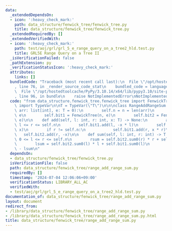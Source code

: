 ```yaml
---
data:
  _extendedDependsOn:
  - icon: ':heavy_check_mark:'
    path: data_structure/fenwick_tree/fenwick_tree.py
    title: data_structure/fenwick_tree/fenwick_tree.py
  _extendedRequiredBy: []
  _extendedVerifiedWith:
  - icon: ':heavy_check_mark:'
    path: test/aoj/grl/grl_5_e_range_query_on_a_tree2_hld.test.py
    title: GRL5E Range Query on a Tree II
  _isVerificationFailed: false
  _pathExtension: py
  _verificationStatusIcon: ':heavy_check_mark:'
  attributes:
    links: []
  bundledCode: "Traceback (most recent call last):\n  File \"/opt/hostedtoolcache/PyPy/3.10.14/x64/lib/pypy3.10/site-packages/onlinejudge_verify/documentation/build.py\"\
    , line 76, in _render_source_code_stat\n    bundled_code = language.bundle(\n\
    \  File \"/opt/hostedtoolcache/PyPy/3.10.14/x64/lib/pypy3.10/site-packages/onlinejudge_verify/languages/python.py\"\
    , line 96, in bundle\n    raise NotImplementedError\nNotImplementedError\n"
  code: "from data_structure.fenwick_tree.fenwick_tree import FenwickTree\nfrom typing\
    \ import TypeVar\n\nT = TypeVar(\"T\")\n\n\nclass RangeAddRangeSum:\n    def __init__(self,\
    \ arr: list[int], e: T = 0):\n        self.n = n = len(arr)\n        self.e =\
    \ e\n        self.bit1 = FenwickTree(n, e)\n        self.bit2 = FenwickTree(n,\
    \ e)\n\n    def add(self, l: int, r: int, x: T) -> None:\n        assert 0 <=\
    \ l <= r <= self.n\n        self.bit1.add(l, -x * l)\n        self.bit2.add(l,\
    \ x)\n        if r != self.n:\n            self.bit1.add(r, x * r)\n         \
    \   self.bit2.add(r, -x)\n\n    def sum(self, l: int, r: int) -> T:\n        assert\
    \ 0 <= l <= r <= self.n\n        rsum = self.bit2.sum0(r) * r + self.bit1.sum0(r)\n\
    \        lsum = self.bit2.sum0(l) * l + self.bit1.sum0(l)\n        return rsum\
    \ - lsum\n"
  dependsOn:
  - data_structure/fenwick_tree/fenwick_tree.py
  isVerificationFile: false
  path: data_structure/fenwick_tree/range_add_range_sum.py
  requiredBy: []
  timestamp: '2024-07-04 12:06:06+09:00'
  verificationStatus: LIBRARY_ALL_AC
  verifiedWith:
  - test/aoj/grl/grl_5_e_range_query_on_a_tree2_hld.test.py
documentation_of: data_structure/fenwick_tree/range_add_range_sum.py
layout: document
redirect_from:
- /library/data_structure/fenwick_tree/range_add_range_sum.py
- /library/data_structure/fenwick_tree/range_add_range_sum.py.html
title: data_structure/fenwick_tree/range_add_range_sum.py
---
```

